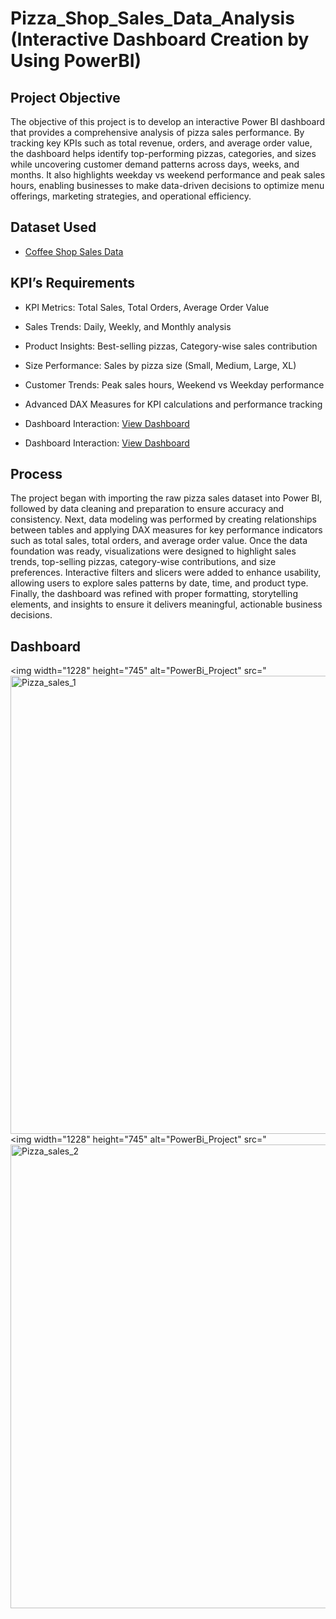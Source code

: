 # Pizza_Shop_Sales_Data_Analysis (Interactive Dashboard Creation by Using PowerBI)
## Project Objective
  The objective of this project is to develop an interactive Power BI dashboard that provides a comprehensive analysis of pizza sales performance. By tracking key KPIs such as total revenue, orders, and average order value, the dashboard helps identify top-performing pizzas, categories, and sizes while uncovering customer demand patterns across days, weeks, and months. It also highlights weekday vs weekend performance and peak sales hours, enabling businesses to make data-driven decisions to optimize menu offerings, marketing strategies, and operational efficiency.

## Dataset Used
- <a href="https://github.com/ajith253/PowerBI_Pizza_Sales_Dashboard/blob/main/pizza_sales.csv">Coffee Shop Sales Data</a>

## KPI’s Requirements
- KPI Metrics: Total Sales, Total Orders, Average Order Value
- Sales Trends: Daily, Weekly, and Monthly analysis
- Product Insights: Best-selling pizzas, Category-wise sales contribution
- Size Performance: Sales by pizza size (Small, Medium, Large, XL)
- Customer Trends: Peak sales hours, Weekend vs Weekday performance
- Advanced DAX Measures for KPI calculations and performance tracking

  

- Dashboard Interaction: [View Dashboard](https://github.com/ajith253/PowerBI_Pizza_Sales_Dashboard/blob/main/Pizza_sales_1.png)
- Dashboard Interaction: [View Dashboard](https://github.com/ajith253/PowerBI_Pizza_Sales_Dashboard/blob/main/Pizza_sales_2.png)

## Process
  The project began with importing the raw pizza sales dataset into Power BI, followed by data cleaning and preparation to ensure accuracy and consistency. Next, data modeling was performed by creating relationships between tables and applying DAX measures for key performance indicators such as total sales, total orders, and average order value. Once the data foundation was ready, visualizations were designed to highlight sales trends, top-selling pizzas, category-wise contributions, and size preferences. Interactive filters and slicers were added to enhance usability, allowing users to explore sales patterns by date, time, and product type. Finally, the dashboard was refined with proper formatting, storytelling elements, and insights to ensure it delivers meaningful, actionable business decisions.

## Dashboard
<img width="1228" height="745" alt="PowerBi_Project" src="<img width="1331" height="733" alt="Pizza_sales_1" src="https://github.com/user-attachments/assets/d57cdccc-afa5-4dc6-bce8-4f8e8746d78b" />
<img width="1228" height="745" alt="PowerBi_Project" src="<img width="1337" height="742" alt="Pizza_sales_2" src="https://github.com/user-attachments/assets/1fcd4b62-707d-4e06-8edc-81a658ed9314" />


